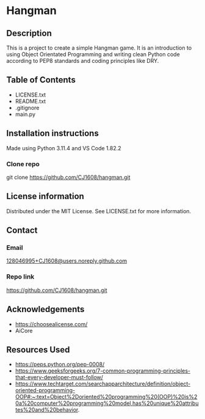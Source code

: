 # Hangman

## Description
  This is a project to create a simple Hangman game. It is an introduction to using Object Orientated Programming and writing clean Python code according to PEP8 standards and coding principles like DRY. 

 ## Table of Contents
 - LICENSE.txt
 - README.txt
 - .gitignore
 - main.py

## Installation instructions

Made using Python 3.11.4 and VS Code 1.82.2

### Clone repo
  git clone https://github.com/CJ1608/hangman.git 

## License information
  Distributed under the MIT License. See LICENSE.txt for more information. 

## Contact
  ### Email
  128046995+CJ1608@users.noreply.github.com
   ### Repo link
  https://github.com/CJ1608/hangman.git 

## Acknowledgements
- https://choosealicense.com/
- AiCore

## Resources Used
- https://peps.python.org/pep-0008/
- https://www.geeksforgeeks.org/7-common-programming-principles-that-every-developer-must-follow/
- https://www.techtarget.com/searchapparchitecture/definition/object-oriented-programming-OOP#:~:text=Object%2Doriented%20programming%20(OOP)%20is%20a%20computer%20programming%20model,has%20unique%20attributes%20and%20behavior. 
